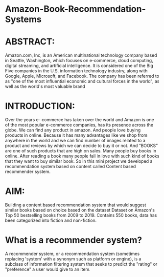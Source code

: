 # Amazon-Book-Recommendation-Systems

# **ABSTRACT**:

Amazon.com, Inc, is an American multinational technology company based in Seattle, Washington, which focuses on e-commerce, cloud computing, digital streaming, and artificial intelligence. It is considered one of the Big Five companies in the U.S. information technology industry, along with Google, Apple, Microsoft, and Facebook. The company has been referred to as "one of the most influential economic and cultural forces in the world", as well as the world's most valuable brand

# **INTRODUCTION**:       

Over the years e- commerce has taken over the world and Amazon is one of the most popular e-commerce companies, has its presence across the globe. We can find any product in amazon. And people love buying products in online. Because it has many advantages like we shop from anywhere in the world and we can find number of images related to a product and reviews by which we can decide to buy it or not. And “BOOKS” are one of such products that are high on sales. Many people buy books in online. After reading a book many people fall in love with such kind of books that they want to buy similar book. So in this mini project we developed a recommendation system based on content called Content based recommender system.

# **AIM**:

Building a content based recommendation system that would suggest similar books based on choice based on the dataset Dataset on Amazon's Top 50 bestselling books from 2009 to 2019. Contains 550 books, data has been categorized into fiction and non-fiction.

# What is a recommender system?
A recommender system, or a recommendation system (sometimes replacing 'system' with a synonym such as platform or engine), is a subclass of information filtering system that seeks to predict the "rating" or "preference" a user would give to an item.

